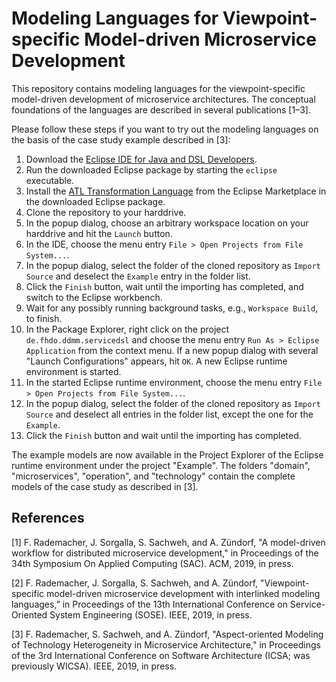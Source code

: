 # Modeling Languages for Viewpoint-specific Model-driven Microservice Development

This repository contains modeling languages for the viewpoint-specific model-driven development of microservice architectures. The conceptual foundations of the languages are described in several publications [1&ndash;3].

Please follow these steps if you want to try out the modeling languages on the basis of the case study example described in [3]:
1. Download the [Eclipse IDE for Java and DSL Developers](https://www.eclipse.org/downloads/packages/release/2018-12/r/eclipse-ide-java-and-dsl-developers).
2. Run the downloaded Eclipse package by starting the ``eclipse`` executable.
3. Install the [ATL Transformation Language](https://marketplace.eclipse.org/content/atl) from the Eclipse Marketplace in the downloaded Eclipse package.
4. Clone the repository to your harddrive.
5. In the popup dialog, choose an arbitrary workspace location on your harddrive and hit the ``Launch`` button.
6. In the IDE, choose the menu entry ``File > Open Projects from File System...``.
7. In the popup dialog, select the folder of the cloned repository as ``Import Source`` and deselect the ``Example`` entry in the folder list.
8. Click the ``Finish`` button, wait until the importing has completed, and switch to the Eclipse workbench.
9. Wait for any possibly running background tasks, e.g., ``Workspace Build``, to finish.
10. In the Package Explorer, right click on the project ``de.fhdo.ddmm.servicedsl`` and choose the menu entry ``Run As > Eclipse Application`` from the context menu. If a new popup dialog with several "Launch Configurations" appears, hit ``OK``. A new Eclipse runtime environment is started.
11. In the started Eclipse runtime environment, choose the menu entry ``File > Open Projects from File System...``.
12. In the popup dialog, select the folder of the cloned repository as ``Import Source`` and deselect all entries in the folder list, except the one for the ``Example``.
13. Click the ``Finish`` button and wait until the importing has completed.

The example models are now available in the Project Explorer of the Eclipse runtime environment under the project "Example". The folders "domain", "microservices", "operation", and "technology" contain the complete models of the case study as described in [3].

## References
[1] F. Rademacher, J. Sorgalla, S. Sachweh, and A. Zündorf, "A model-driven workflow for distributed microservice development," in Proceedings of the 34th Symposium On Applied Computing (SAC). ACM, 2019, in press.

[2] F. Rademacher, J. Sorgalla, S. Sachweh, and A. Zündorf, "Viewpoint-specific model-driven microservice development with interlinked modeling languages,” in Proceedings of the 13th International Conference on Service-Oriented System Engineering (SOSE). IEEE, 2019, in press.

[3] F. Rademacher, S. Sachweh, and A. Zündorf, "Aspect-oriented Modeling of Technology Heterogeneity in Microservice Architecture," in Proceedings of the 3rd International Conference on Software Architecture (ICSA; was previously WICSA). IEEE, 2019, in press.
